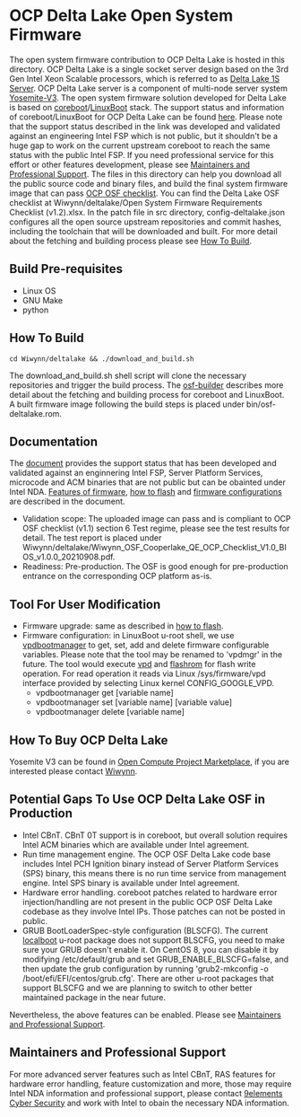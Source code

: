 # OCP Delta Lake Open System Firmware

The open system firmware contribution to OCP Delta Lake is hosted in this directory. OCP Delta Lake is a single socket server design based on the 3rd Gen Intel Xeon
Scalable processors, which is referred to as [Delta Lake 1S Server](https://www.opencompute.org/documents/delta-lake-1s-server-design-specification-1v05-pdf). OCP Delta Lake server is a component of multi-node server system [Yosemite-V3](https://www.opencompute.org/documents/ocp-yosemite-v3-platform-design-specification-1v16-pdf).
The open system firmware solution developed for Delta Lake is based on [coreboot](https://coreboot.org/)/[LinuxBoot](https://www.linuxboot.org/) stack. The support status and information of coreboot/LinuxBoot for OCP Delta Lake can be found [here](https://github.com/coreboot/coreboot/blob/master/Documentation/mainboard/ocp/deltalake.md). Please note that the support status described in the link was developed and validated against an engineering Intel FSP which is not public, but it shouldn't be a huge gap to work on the current upstream coreboot to reach the same status with the public Intel FSP. If you need professional service for this effort or other features development, please see [Maintainers and Professional Support](#Maintainers-and-Professional-Support). The files in this directory can help you download all the public source code and binary files, and build the final system firmware image that can pass [OCP OSF checklist](https://www.opencompute.org/wiki/Open_System_Firmware/Checklist). You can find the Delta Lake OSF checklist at Wiwynn/deltalake/Open System Firmware Requirements Checklist (v1.2).xlsx. In the patch file in src directory, config-deltalake.json configures all the open source upstream repositories and commit hashes, including the toolchain that will be downloaded and built. For more detail about the fetching and building process please see [How To Build](#How-To-Build).

## Build Pre-requisites

 * Linux OS
 * GNU Make
 * python

## How To Build

    cd Wiwynn/deltalake && ./download_and_build.sh

The download_and_build.sh shell script will clone the necessary repositories and trigger the build process. The [osf-builder](https://github.com/facebookincubator/osf-builder) describes more detail about the fetching and building process for coreboot and LinuxBoot. A built firmware image following the build steps is placed under bin/osf-deltalake.rom.

## Documentation

The [document](https://github.com/coreboot/coreboot/blob/master/Documentation/mainboard/ocp/deltalake.md) provides the support status that has been developed and validated against an enginnering Intel FSP, Server Platform Services, microcode and ACM binaries that are not public but can be obainted under Intel NDA. [Features of firmware](https://github.com/coreboot/coreboot/blob/master/Documentation/mainboard/ocp/deltalake.md#working-features), [how to flash](https://github.com/coreboot/coreboot/blob/master/Documentation/mainboard/ocp/deltalake.md#flashing-coreboot) and [firmware configurations](https://github.com/coreboot/coreboot/blob/master/Documentation/mainboard/ocp/deltalake.md#firmware-configurations) are described in the document.
 * Validation scope: The uploaded image can pass and is compliant to OCP OSF checklist (v1.1) section 6 Test regime, please see the test results for detail. The test report is placed under Wiwynn/deltalake/Wiwynn_OSF_Cooperlake_QE_OCP_Checklist_V1.0_BIOS_v1.0.0_20210908.pdf.
 * Readiness: Pre-production. The OSF is good enough for pre-production entrance on the corresponding OCP platform as-is.

## Tool For User Modification

* Firmware upgrade: same as described in [how to flash](https://github.com/coreboot/coreboot/blob/master/Documentation/mainboard/ocp/deltalake.md#flashing-coreboot).
* Firmware configuration: in LinuxBoot u-root shell, we use [vpdbootmanager](https://github.com/u-root/u-root/tree/master/tools/vpdbootmanager) to get, set, add and delete firmware configurable variables. Please note that the tool may be renamed to 'vpdmgr' in the future. The tool would execute [vpd](https://chromium.googlesource.com/chromiumos/platform/vpd/+/master/README.md) and [flashrom](https://flashrom.org/Flashrom) for flash write operation. For read operation it reads via Linux /sys/firmware/vpd interface provided by selecting Linux kernel CONFIG_GOOGLE_VPD.
    - vpdbootmanager get [variable name]
    - vpdbootmanager set [variable name] [variable value]
    - vpdbootmanager delete [variable name]

## How To Buy OCP Delta Lake

Yosemite V3 can be found in [Open Compute Project Marketplace](https://www.opencompute.org/products/423/wiwynn-wirack21-yosemite-v3-server), if you are interested please contact [Wiwynn](https://www.wiwynn.com/contact-wiwynn/).

## Potential Gaps To Use OCP Delta Lake OSF in Production
 * Intel CBnT. CBnT 0T support is in coreboot, but overall solution requires Intel ACM binaries which are available under Intel agreement. 
 * Run time management engine. The OCP OSF Delta Lake code base includes Intel PCH Ignition binary instead of Server Platform Services (SPS) binary, this means there is no run time service from management engine. Intel SPS binary is available under Intel agreement. 
 * Hardware error handling. coreboot patches related to hardware error injection/handling are not present in the public OCP OSF Delta Lake codebase as they involve Intel IPs. Those patches can not be posted in public.
 * GRUB BootLoaderSpec-style configuration (BLSCFG). The current [localboot](https://github.com/u-root/u-root/tree/master/pkg/boot/localboot) u-root package does not support BLSCFG, you need to make sure your GRUB doesn't enable it. On CentOS 8, you can disable it by modifying /etc/default/grub and set GRUB_ENABLE_BLSCFG=false, and then update the grub configuration by running 'grub2-mkconfig -o /boot/efi/EFI/centos/grub.cfg'. There are other u-root packages that support BLSCFG and we are planning to switch to other better maintained package in the near future.

Nevertheless, the above features can be enabled. Please see [Maintainers and Professional Support](#Maintainers-and-Professional-Support).

## Maintainers and Professional Support

For more advanced server features such as Intel CBnT, RAS features for hardware error handling, feature customization and more, those may require Intel NDA information and professional support, please contact [9elements Cyber Security](https://9esec.io/contact) and work with Intel to obain the necessary NDA information.
